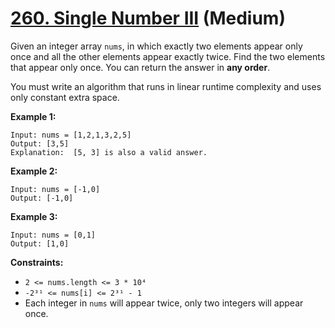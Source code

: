 # [260. Single Number III][link] (Medium)

[link]: https://leetcode.com/problems/single-number-iii/

Given an integer array `nums`, in which exactly two elements appear only once and all the other
elements appear exactly twice. Find the two elements that appear only once. You can return the
answer in **any order**.

You must write an algorithm that runs in linear runtime complexity and uses only constant extra
space.

**Example 1:**

```
Input: nums = [1,2,1,3,2,5]
Output: [3,5]
Explanation:  [5, 3] is also a valid answer.
```

**Example 2:**

```
Input: nums = [-1,0]
Output: [-1,0]
```

**Example 3:**

```
Input: nums = [0,1]
Output: [1,0]
```

**Constraints:**

- `2 <= nums.length <= 3 * 10⁴`
- `-2³¹ <= nums[i] <= 2³¹ - 1`
- Each integer in `nums` will appear twice, only two integers will appear once.
